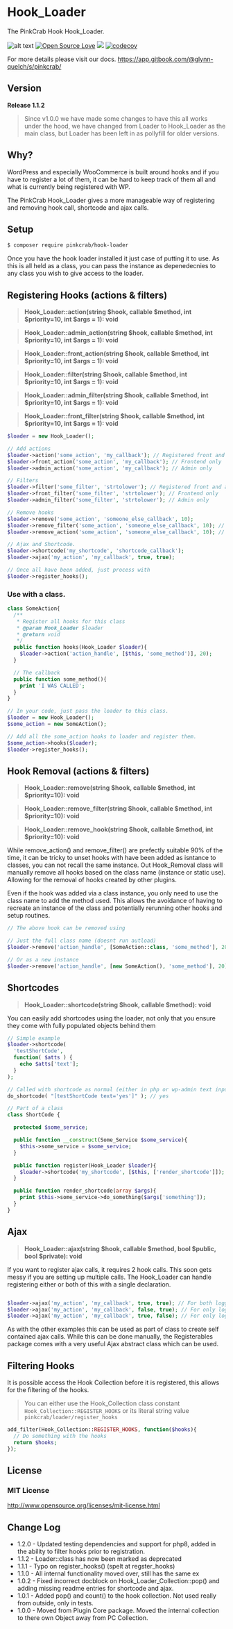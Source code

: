 # Hook_Loader

The PinkCrab Hook Hook_Loader.


![alt text](https://img.shields.io/badge/Current_Version-1.1.2-yellow.svg?style=flat " ") 
[![Open Source Love](https://badges.frapsoft.com/os/mit/mit.svg?v=102)](https://github.com/ellerbrock/open-source-badge/)
![](https://github.com/Pink-Crab/Loader/workflows/GitHub_CI/badge.svg " ")
[![codecov](https://codecov.io/gh/Pink-Crab/Loader/branch/master/graph/badge.svg?token=94DFTAVAAI)](https://codecov.io/gh/Pink-Crab/Loader)

For more details please visit our docs.
https://app.gitbook.com/@glynn-quelch/s/pinkcrab/

## Version ##

**Release 1.1.2**

> Since v1.0.0 we have made some changes to have this all works under the hood, we have changed from Loader to Hook_Loader as the main class, but Loader has been left in as pollyfill for older versions.

## Why? ##

WordPress and especially WooCommerce is built around hooks and if you have to register a lot of them, it can be hard to keep track of them all and what is currently being registered with WP. 

The PinkCrab Hook_Loader gives a more manageable way of registering and removing hook call, shortcode and ajax calls.


## Setup ##

```bash 
$ composer require pinkcrab/hook-loader

``` 

Once you have the hook loader installed it just case of putting it to use. As this is all held as a class, you can pass the instance as depenedecnies to any class you wish to give access to the loader.

## Registering Hooks (actions & filters)
> **Hook_Loader::action(string $hook, callable $method, int $priority=10, int $args = 1): void**

> **Hook_Loader::admin_action(string $hook, callable $method, int $priority=10, int $args = 1): void**

> **Hook_Loader::front_action(string $hook, callable $method, int $priority=10, int $args = 1): void**

> **Hook_Loader::filter(string $hook, callable $method, int $priority=10, int $args = 1): void**

> **Hook_Loader::admin_filter(string $hook, callable $method, int $priority=10, int $args = 1): void**

> **Hook_Loader::front_filter(string $hook, callable $method, int $priority=10, int $args = 1): void**

```php
$loader = new Hook_Loader();

// Add actions
$loader->action('some_action', 'my_callback'); // Registered front and admin
$loader->front_action('some_action', 'my_callback'); // Frontend only
$loader->admin_action('some_action', 'my_callback'); // Admin only

// Filters
$loader->filter('some_filter', 'strtolower'); // Registered front and admin
$loader->front_filter('some_filter', 'strtolower'); // Frontend only
$loader->admin_filter('some_filter', 'strtolower'); // Admin only

// Remove hooks
$loader->remove('some_action', 'someone_else_callback', 10); 
$loader->remove_filter('some_action', 'someone_else_callback', 10); // Does the same as remove()
$loader->remove_action('some_action', 'someone_else_callback', 10); // Does the same as remove()

// Ajax and Shortcode.
$loader->shortcode('my_shortcode', 'shortcode_callback');
$loader->ajax('my_action', 'my_callback', true, true);

// Once all have been added, just process with 
$loader->register_hooks();

```

### Use with a class.

``` php
class SomeAction{
  /**
   * Register all hooks for this class
   * @param Hook_Loader $loader
   * @return void
   */
  public function hooks(Hook_Loader $loader){
    $loader->action('action_handle', [$this, 'some_method')], 20);
  }

  // The callback
  public function some_method(){
    print 'I WAS CALLED';
  }
}

// In your code, just pass the loader to this class.
$loader = new Hook_Loader();
$some_action = new SomeAction();

// Add all the some_action hooks to loader and register them.
$some_action->hooks($loader);
$loader->register_hooks();

```

## Hook Removal (actions & filters)
> **Hook_Loader::remove(string $hook, callable $method, int $priority=10): void**

> **Hook_Loader::remove_filter(string $hook, callable $method, int $priority=10): void**

> **Hook_Loader::remove_hook(string $hook, callable $method, int $priority=10): void**

While remove_action() and remove_filter() are prefectly suitable 90% of the time, it can be tricky to unset hooks with have been added as isntance to classes, you can not recall the same instance. Out Hook_Removal class will manually remove all hooks based on the class name (instance or static use). Allowing for the removal of hooks created by other plugins. 

Even if the hook was added via a class instance, you only need to use the class name to add the method used. This allows the avoidance of having to recreate an instance of the class and potentially rerunning other hooks and setup routines.

``` php
// The above hook can be removed using

// Just the full class name (doesnt run autload)
$loader->remove('action_handle', [SomeAction::class, 'some_method'], 20);

// Or as a new instance
$loader->remove('action_handle', [new SomeAction(), 'some_method'], 20);
```

## Shortcodes
> **Hook_Loader::shortcode(string $hook, callable $method): void**

You can easily add shortcodes using the loader, not only that you ensure they come with fully populated objects behind them

``` php
// Simple example
$loader->shortcode(
  'testShortCode',
  function( $atts ) {
    echo $atts['text'];
  }
);

// Called with shortcode as normal (either in php or wp-admin text input) 
do_shortcode( "[testShortCode text='yes']" ); // yes

// Part of a class
class ShortCode {

  protected $some_service;

  public function __construct(Some_Service $some_service){
    $this->some_service = $some_service;
  }

  public function register(Hook_Loader $loader){
    $loader->shortcode('my_shortcode', [$this, ['render_shortcode']]);
  }

  public function render_shortcode(array $args){
    print $this->some_service->do_something($args['something']);
  }
}

```
## Ajax
> **Hook_Loader::ajax(string $hook, callable $method, bool $public, bool $private): void**

If you want to register ajax calls, it requires 2 hook calls. This soon gets messy if you are setting up multiple calls. The Hook_Loader can handle registering either or both of this with a single declaration.

```php

$loader->ajax('my_action', 'my_callback', true, true); // For both logged in and out users.
$loader->ajax('my_action', 'my_callback', false, true); // For only logged in users.
$loader->ajax('my_action', 'my_callback', true, false); // For only logged out users.
```
As with the other examples this can be used as part of class to create self contained ajax calls. While this can be done manually, the Registerables package comes with a very useful Ajax abstract class which can be used.

## Filtering Hooks

It is possible access the Hook Collection before it is registered, this allows for the filtering of the hooks.

> You can either use the Hook_Collection class constant `Hook_Collection::REGISTER_HOOKS` or its literal string value `pinkcrab/loader/register_hooks`

``` php
add_filter(Hook_Collection::REGISTER_HOOKS, function($hooks){
  // Do something with the hooks
  return $hooks;
});
```

## License ##

### MIT License ###

http://www.opensource.org/licenses/mit-license.html  

## Change Log ##
* 1.2.0 - Updated testing dependencies and support for php8, added in the ability to filter hooks prior to registration.
* 1.1.2 - Loader::class has now been marked as deprecated
* 1.1.1 - Typo on register_hooks() (spelt at regster_hooks)
* 1.1.0 - All internal functionality moved over, still has the same ex
* 1.0.2 - Fixed incorrect docblock on Hook_Loader_Collection::pop() and adding missing readme entries for shortcode and ajax.
* 1.0.1 - Added pop() and count() to the hook collection. Not used really from outside, only in tests.
* 1.0.0 - Moved from Plugin Core package. Moved the internal collection to there own Object away from PC Collection.
